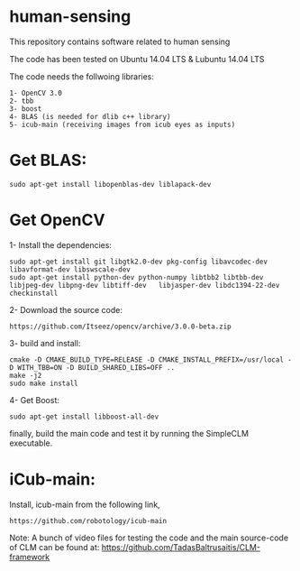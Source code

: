 # human-sensing
This repository contains software related to human sensing

The code has been tested on Ubuntu 14.04 LTS & Lubuntu 14.04 LTS

The code needs the follwoing libraries:

    1- OpenCV 3.0
    2- tbb
    3- boost
    4- BLAS (is needed for dlib c++ library)
    5- icub-main (receiving images from icub eyes as inputs)

# Get BLAS:

    sudo apt-get install libopenblas-dev liblapack-dev 

# Get OpenCV
1- Install the dependencies:

    sudo apt-get install git libgtk2.0-dev pkg-config libavcodec-dev libavformat-dev libswscale-dev
    sudo apt-get install python-dev python-numpy libtbb2 libtbb-dev libjpeg-dev libpng-dev libtiff-dev   libjasper-dev libdc1394-22-dev checkinstall
  
2- Download the source code: 

    https://github.com/Itseez/opencv/archive/3.0.0-beta.zip

3- build and install:

    cmake -D CMAKE_BUILD_TYPE=RELEASE -D CMAKE_INSTALL_PREFIX=/usr/local -D WITH_TBB=ON -D BUILD_SHARED_LIBS=OFF ..
    make -j2
    sudo make install	

4- Get Boost:

    sudo apt-get install libboost-all-dev
    
finally, build the main code and test it by running the SimpleCLM executable. 
  
# iCub-main:

Install, icub-main from the following link,

    https://github.com/robotology/icub-main








Note: A bunch of video files for testing the code and the main source-code of CLM can be found at:
https://github.com/TadasBaltrusaitis/CLM-framework


